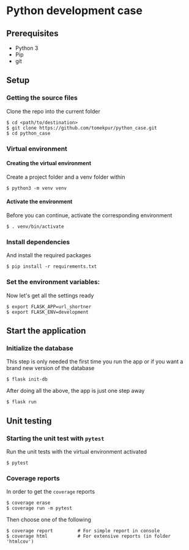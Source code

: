 # Python development case
## Prerequisites
* Python 3
* Pip
* git
## Setup
### Getting the source files
Clone the repo into the current folder
```
$ cd <path/to/destination>
$ git clone https://github.com/tomekpur/python_case.git
$ cd python_case
```

### Virtual environment
#### Creating the virtual environment
Create a project folder and a venv folder within
```
$ python3 -m venv venv
```
#### Activate the environment
Before you can continue, activate the corresponding environment
```
$ . venv/bin/activate
```

### Install dependencies
And install the required packages
```
$ pip install -r requirements.txt
```

### Set the environment variables:
Now let's get all the settings ready
```
$ export FLASK_APP=url_shortner
$ export FLASK_ENV=development
```
## Start the application
### Initialize the database
This step is only needed the first time you run the app or if you want a brand new version of the database
```
$ flask init-db
```

After doing all the above, the app is just one step away
```
$ flask run
```

## Unit testing 
###  Starting the unit test with `pytest`
Run the unit tests with the virtual environment activated
```
$ pytest
```

### Coverage reports
In order to get the `coverage` reports
```
$ coverage erase
$ coverage run -m pytest
```
Then choose one of the following
```
$ coverage report         # For simple report in console
$ coverage html           # For extensive reports (in folder 'htmlcov')
```
